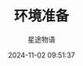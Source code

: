 ---
title: 环境准备
date: 2024-11-02 09:51:37
permalink: /pages/gitlab1/
categories:
  - 运维
  - GitLab
tags:
  - GitLab
author: 星途物语
---